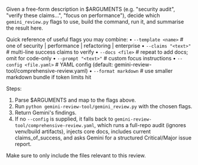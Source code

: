 Given a free-form description in $ARGUMENTS (e.g. "security audit", "verify these claims…", "focus on performance"), decide which `gemini_review.py` flags to use, build the command, run it, and summarise the result here.

Quick reference of useful flags you may combine:
• `--template <name>`        # one of security | performance | refactoring | enterprise
• `--claims "<text>"`        # multi-line success claims to verify
• `--docs <file>`            # repeat to add docs; omit for code-only
• `--prompt "<text>"`        # custom focus instructions
• `--config <file.yaml>`     # YAML config (default: gemini-review-tool/comprehensive-review.yaml)
• `--format markdown`        # use smaller markdown bundle if token limits hit

Steps:
1. Parse $ARGUMENTS and map to the flags above.
2. Run `python gemini-review-tool/gemini_review.py` with the chosen flags.
3. Return Gemini's findings.
4. If no `--config` is supplied, it falls back to `gemini-review-tool/comprehensive-review.yaml`, which runs a full-repo audit (ignores venv/build artifacts), injects core docs, includes current claims_of_success, and asks Gemini for a structured Critical/Major issue report.

Make sure to only include the files relevant to this review.
